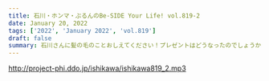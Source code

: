 ```yaml
---
title: 石川・ホンマ・ぶるんのBe-SIDE Your Life! vol.819-2
date: January 20, 2022
tags: ['2022', 'January 2022', 'vol.819']
draft: false
summary: 石川さんに髪の毛のことおしえてください！プレゼントはどうなったのでしょうか…
---
```


http://project-phi.ddo.jp/ishikawa/ishikawa819_2.mp3